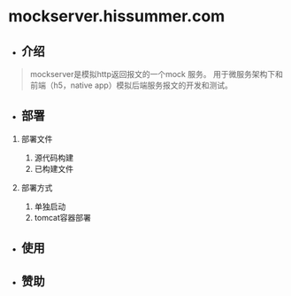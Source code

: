 # mockserver.hissummer.com
* ## 介绍
> mockserver是模拟http返回报文的一个mock 服务。 用于微服务架构下和前端（h5，native app）模拟后端服务报文的开发和测试。
* ## 部署
1. 部署文件
    1. 源代码构建
    1. 已构建文件

1. 部署方式
    1. 单独启动
    1. tomcat容器部署

* ## 使用
* ## 赞助
